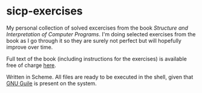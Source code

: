 sicp-exercises
==============

My personal collection of solved excercises from the book _Structure and Interpretation of Computer Programs_. I'm doing selected exercises from the book as I go through it so they are surely not perfect but will hopefully improve over time.

Full text of the book (including instructions for the exercises) is available free of charge [here](http://mitpress.mit.edu/sicp/full-text/book/book.html).

Written in Scheme. All files are ready to be executed in the shell, given that [GNU Guile](www.gnu.org/software/guile) is present on the system.
